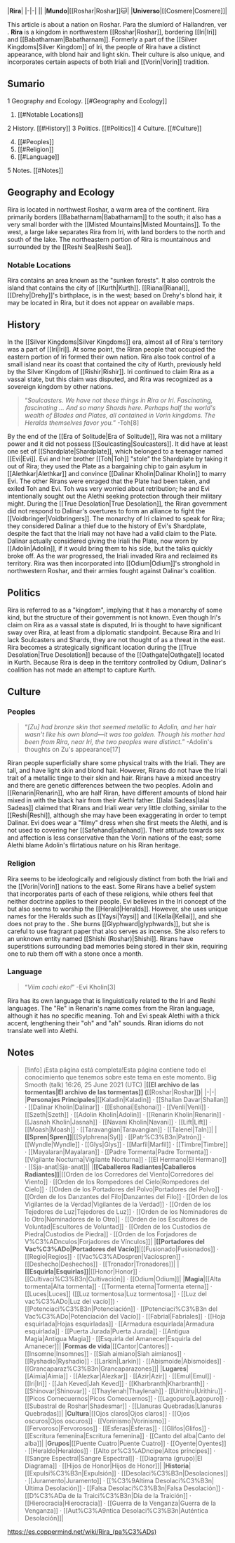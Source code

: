|**Rira**|
|-|-|
||
|**Mundo**|[[Roshar\|Roshar]]🐱︎|
|**Universo**|[[Cosmere\|Cosmere]]|

This article is about a nation on Roshar. Para the slumlord of Hallandren, ver .
**Rira** is a kingdom in northwestern [[Roshar\|Roshar]], bordering [[Iri\|Iri]] and [[Babatharnam\|Babatharnam]]. Formerly a part of the [[Silver Kingdoms\|Silver Kingdom]] of Iri, the people of Rira have a distinct appearance, with blond hair and light skin. Their culture is also unique, and incorporates certain aspects of both Iriali and [[Vorin\|Vorin]] tradition.

## Sumario

1 Geography and Ecology. [[#Geography and Ecology]] 

1. [[#Notable Locations]] 


2 History. [[#History]] 
3 Politics. [[#Politics]] 
4 Culture. [[#Culture]] 

4. [[#Peoples]] 
4. [[#Religion]] 
4. [[#Language]] 


5 Notes. [[#Notes]] 


## Geography and Ecology
Rira is located in northwest Roshar, a warm area of the continent. Rira primarily borders [[Babatharnam\|Babatharnam]] to the south; it also has a very small border with the [[Misted Mountains\|Misted Mountains]]. To the west, a large lake separates Rira from Iri, with land borders to the north and south of the lake. The northeastern portion of Rira is mountainous and surrounded by the [[Reshi Sea\|Reshi Sea]].

### Notable Locations
Rira contains an area known as the "sunken forests". It also controls the island that contains the city of [[Kurth\|Kurth]]. [[Rianal\|Rianal]], [[Drehy\|Drehy]]'s birthplace, is in the west; based on Drehy's blond hair, it may be located in Rira, but it does not appear on available maps.

## History
In the [[Silver Kingdoms\|Silver Kingdoms]] era, almost all of Rira's territory was a part of [[Iri\|Iri]]. At some point, the Riran people that occupied the eastern portion of Iri formed their own nation. Rira also took control of a small island near its coast that contained the city of Kurth, previously held by the Silver Kingdom of [[Rishir\|Rishir]].
Iri continued to claim Rira as a vassal state, but this claim was disputed, and Rira was recognized as a sovereign kingdom by other nations.

>“*Soulcasters. We have not these things in Rira or Iri. Fascinating, fascinating ... And so many Shards here. Perhaps half the world's wealth of Blades and Plates, all contained in Vorin kingdoms. The Heralds themselves favor you.*”
\-Toh[8]

By the end of the [[Era of Solitude\|Era of Solitude]], Rira was not a military power and it did not possess [[Soulcasting\|Soulcasters]]. It did have at least one set of [[Shardplate\|Shardplate]], which belonged to a teenager named [[Evi\|Evi]]. Evi and her brother [[Toh\|Toh]] "stole" the Shardplate by taking it out of Rira; they used the Plate as a bargaining chip to gain asylum in [[Alethkar\|Alethkar]] and convince [[Dalinar Kholin\|Dalinar Kholin]] to marry Evi. The other Rirans were enraged that the Plate had been taken, and exiled Toh and Evi. Toh was very worried about retribution; he and Evi intentionally sought out the Alethi seeking protection through their military might.
During the [[True Desolation\|True Desolation]], the Riran government did not respond to Dalinar's overtures to form an alliance to fight the [[Voidbringer\|Voidbringers]]. The monarchy of Iri claimed to speak for Rira; they considered Dalinar a thief due to the history of Evi's Shardplate, despite the fact that the Iriali may not have had a valid claim to the Plate. Dalinar actually considered giving the Iriali the Plate, now worn by [[Adolin\|Adolin]], if it would bring them to his side, but the talks quickly broke off.
As the war progressed, the Iriali invaded Rira and reclaimed its territory. Rira was then incorporated into [[Odium\|Odium]]'s stronghold in northwestern Roshar, and their armies fought against Dalinar's coalition.

## Politics
Rira is referred to as a "kingdom", implying that it has a monarchy of some kind, but the structure of their government is not known. Even though Iri's claim on Rira as a vassal state is disputed, Iri is thought to have significant sway over Rira, at least from a diplomatic standpoint. Because Rira and Iri lack Soulcasters and Shards, they are not thought of as a threat in the east.
Rira becomes a strategically significant location during the [[True Desolation\|True Desolation]] because of the [[Oathgate\|Oathgate]] located in Kurth. Because Rira is deep in the territory controlled by Odium, Dalinar's coalition has not made an attempt to capture Kurth.

## Culture
### Peoples
>“*[Zu] had bronze skin that seemed metallic to Adolin, and her hair wasn't like his own blond—it was too golden. Though his mother had been from Rira, near Iri, the two peoples were distinct.*”
\-Adolin's thoughts on Zu's appearance[17]


Riran people superficially share some physical traits with the Iriali. They are tall, and have light skin and blond hair. However, Rirans do not have the Iriali trait of a metallic tinge to their skin and hair. Rirans have a mixed ancestry and there are genetic differences between the two peoples. Adolin and [[Renarin\|Renarin]], who are half Riran, have different amounts of blond hair mixed in with the black hair from their Alethi father.
[[Ialai Sadeas\|Ialai Sadeas]] claimed that Rirans and Iriali wear very little clothing, similar to the [[Reshi\|Reshi]], although she may have been exaggerating in order to tempt Dalinar. Evi does wear a "filmy" dress when she first meets the Alethi, and is not used to covering her [[Safehand\|safehand]]. Their attitude towards sex and affection is less conservative than the Vorin nations of the east; some Alethi blame Adolin's flirtatious nature on his Riran heritage.

### Religion
Rira seems to be ideologically and religiously distinct from both the Iriali and the [[Vorin\|Vorin]] nations to the east. Some Rirans have a belief system that incorporates parts of each of these religions, while others feel that neither doctrine applies to their people.
Evi believes in the Iri concept of the  but also seems to worship the [[Herald\|Heralds]]. However, she uses unique names for the Heralds such as [[Yaysi\|Yaysi]] and [[Kellai\|Kellai]], and she does not pray to the . She burns [[Glyphward\|glyphwards]], but she is careful to use fragrant paper that also serves as incense. She also refers to an unknown entity named [[Shishi (Roshar)\|Shishi]].
Rirans have superstitions surrounding bad memories being stored in their skin, requiring one to rub them off with a stone once a month.

### Language
>“*Viim cachi eko!*”
\-Evi Kholin[3]


Rira has its own language that is linguistically related to the Iri and Reshi languages. The "Re" in Renarin's name comes from the Riran language, although it has no specific meaning.
Toh and Evi speak Alethi with a thick accent, lengthening their "oh" and "ah" sounds. Riran idioms do not translate well into Alethi.

## Notes

> [!info] ¡Esta página está completa!Esta página contiene todo el conocimiento que tenemos sobre este tema en este momento.
Big Smooth (talk) 16:26, 25 June 2021 (UTC)
|**[[El archivo de las tormentas\|El archivo de las tormentas]] (**[[Roshar\|Roshar]]**)**|
|-|-|
|**Personajes Principales**|[[Kaladin\|Kaladin]] · [[Shallan Davar\|Shallan]] · [[Dalinar Kholin\|Dalinar]] · [[Eshonai\|Eshonai]] · [[Venli\|Venli]] · [[Szeth\|Szeth]] · [[Adolin Kholin\|Adolin]] · [[Renarin Kholin\|Renarin]] · [[Jasnah Kholin\|Jasnah]] · [[Navani Kholin\|Navani]] · [[Lift\|Lift]] · [[Moash\|Moash]] · [[Taravangian\|Taravangian]] · [[Talenel\|Taln]]|
|**[[Spren\|Spren]]**|[[Sylphrena\|Syl]] · [[Patr%C3%B3n\|Patrón]] · [[Wyndle\|Wyndle]] · [[Glys\|Glys]] · [[Marfil\|Marfil]] · [[Timbre\|Timbre]] · [[Mayalaran\|Mayalaran]] · [[Padre Tormenta\|Padre Tormenta]] · [[Vigilante Nocturna\|Vigilante Nocturna]] · [[El Hermano\|El Hermano]] · [[Sja-anat\|Sja-anat]]|
|**[[Caballeros Radiantes\|Caballeros Radiantes]]**|[[Orden de los Corredores del Viento\|Corredores del Viento]] · [[Orden de los Rompedores del Cielo\|Rompedores del Cielo]] · [[Orden de los Portadores del Polvo\|Portadores del Polvo]] · [[Orden de los Danzantes del Filo\|Danzantes del Filo]] · [[Orden de los Vigilantes de la Verdad\|Vigilantes de la Verdad]] · [[Orden de los Tejedores de Luz\|Tejedores de Luz]] · [[Orden de los Nominadores de lo Otro\|Nominadores de lo Otro]] · [[Orden de los Escultores de Voluntad\|Escultores de Voluntad]] · [[Orden de los Custodios de Piedra\|Custodios de Piedra]] · [[Orden de los Forjadores de V%C3%ADnculos\|Forjadores de Vínculos]]|
|**[[Portadores del Vac%C3%ADo\|Portadores del Vacío]]**|[[Fusionado\|Fusionados]] · [[Regio\|Regios]] · [[Vac%C3%ADospren\|Vacíospren]] · [[Deshecho\|Deshechos]] · [[Tronador\|Tronadores]]|
|**[[Esquirla\|Esquirlas]]**|[[Honor\|Honor]] · [[Cultivaci%C3%B3n\|Cultivación]] · [[Odium\|Odium]]|
|**Magia**|[[Alta tormenta\|Alta tormenta]] · [[Tormenta eterna\|Tormenta eterna]] · [[Luces\|Luces]] ([[Luz tormentosa\|Luz tormentosa]] · [[Luz del vac%C3%ADo\|Luz del vacío]]) · [[Potenciaci%C3%B3n\|Potenciación]] · [[Potenciaci%C3%B3n del Vac%C3%ADo\|Potenciación del Vacío]] · [[Fabrial\|Fabriales]] · [[Hoja esquirlada\|Hojas esquirladas]] · [[Armadura esquirlada\|Armadura esquirlada]] · [[Puerta Jurada\|Puerta Jurada]] · [[Antigua Magia\|Antigua Magia]] · [[Esquirla del Amanecer\|Esquirla del Amanecer]]|
|**Formas de vida**|[[Cantor\|Cantores]] · [[Insomne\|Insomnes]] · [[Siah aimiano\|Siah aimianos]] · [[Ryshadio\|Ryshadio]] · [[Larkin\|Larkin]] · [[Abismoide\|Abismoides]] · [[Grancaparaz%C3%B3n\|Grancaparazones]]|
|**Lugares**|[[Aimia\|Aimia]] · [[Alezkar\|Alezkar]] · [[Azir\|Azir]] · [[Emul\|Emul]] · [[Iri\|Iri]] · [[Jah Keved\|Jah Keved]] · [[Kharbranth\|Kharbranth]] · [[Shinovar\|Shinovar]] · [[Thaylenah\|Thaylenah]] · [[Urithiru\|Urithiru]] · [[Picos Comecuernos\|Picos Comecuernos]] · [[Lagopuro\|Lagopuro]] · [[Subastral de Roshar\|Shadesmar]] · [[Llanuras Quebradas\|Llanuras Quebradas]]|
|**Cultura**|[[Ojos claros\|Ojos claros]] · [[Ojos oscuros\|Ojos oscuros]] · [[Vorinismo\|Vorinismo]] · [[Fervoroso\|Fervorosos]] · [[Esferas\|Esferas]] · [[Glifos\|Glifos]] · [[Escritura femenina\|Escritura femenina]] · [[Canto del alba\|Canto del alba]]|
|**Grupos**|[[Puente Cuatro\|Puente Cuatro]] · [[Oyente\|Oyentes]] · [[Heraldo\|Heraldos]] · [[Alto pr%C3%ADncipe\|Altos príncipes]] · [[Sangre Espectral\|Sangre Espectral]] · [[Diagrama (grupo)\|El Diagrama]] · [[Hijos de Honor\|Hijos de Honor]]|
|**Historia**|[[Expulsi%C3%B3n\|Expulsión]] · [[Desolaci%C3%B3n\|Desolaciones]] · [[Juramento\|Juramento]] · [[%C3%9Altima Desolaci%C3%B3n\|Última Desolación]] · [[Falsa Desolaci%C3%B3n\|Falsa Desolación]] · [[D%C3%ADa de la Traici%C3%B3n\|Día de la Traición]] · [[Hierocracia\|Hierocracia]] · [[Guerra de la Venganza\|Guerra de la Venganza]] · [[Aut%C3%A9ntica Desolaci%C3%B3n\|Auténtica Desolación]]|



https://es.coppermind.net/wiki/Rira_(pa%C3%ADs)